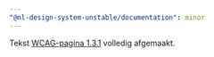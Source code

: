 ```yaml
---
"@nl-design-system-unstable/documentation": minor
---
```


Tekst [WCAG-pagina 1.3.1](/wcag/1.3.1/) volledig afgemaakt.
